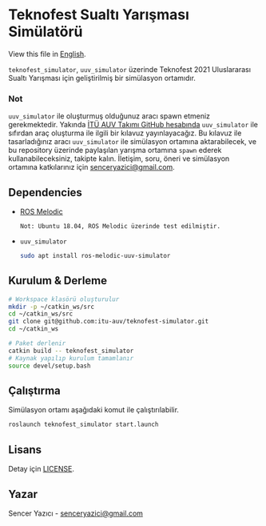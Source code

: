 # Teknofest Sualtı Yarışması Simülatörü
View this file in [English](README.en.md).

`teknofest_simulator`, `uuv_simulator` üzerinde Teknofest 2021 Uluslararası Sualtı Yarışması için geliştirilmiş bir simülasyon ortamıdır.

### Not
`uuv_simulator` ile oluşturmuş olduğunuz aracı spawn etmeniz gerekmektedir. Yakında [İTÜ AUV Takımı GitHub hesabında](https://github.com/itu-auv)
`uuv_simulator` ile sıfırdan araç oluşturma ile ilgili bir kılavuz yayınlayacağız. Bu kılavuz ile tasarladığınız aracı `uuv_simulator` ile 
simülasyon ortamına aktarabilecek, ve bu repository üzerinde paylaşılan yarışma ortamına `spawn` ederek kullanabileceksiniz, takipte kalın.
İletişim, soru, öneri ve simülasyon ortamına katkılarınız için [senceryazici@gmail.com](mailto:senceryazici@gmail.com).

## Dependencies
- [ROS Melodic](http://wiki.ros.org/melodic/Installation/Ubuntu)
  
  `Not: Ubuntu 18.04, ROS Melodic üzerinde test edilmiştir.`

- `uuv_simulator`
  ```sh
  sudo apt install ros-melodic-uuv-simulator
  ```

## Kurulum & Derleme
```sh
# Workspace klasörü oluşturulur
mkdir -p ~/catkin_ws/src
cd ~/catkin_ws/src
git clone git@github.com:itu-auv/teknofest-simulator.git
cd ~/catkin_ws

# Paket derlenir
catkin build -- teknofest_simulator
# Kaynak yapılıp kurulum tamamlanır
source devel/setup.bash
```

## Çalıştırma
Simülasyon ortamı aşağıdaki komut ile çalıştırılabilir.
```sh
roslaunch teknofest_simulator start.launch
```

## Lisans
Detay için [LICENSE](LICENSE).

## Yazar
Sencer Yazıcı - [senceryazici@gmail.com](mailto:senceryazici@gmail.com)

